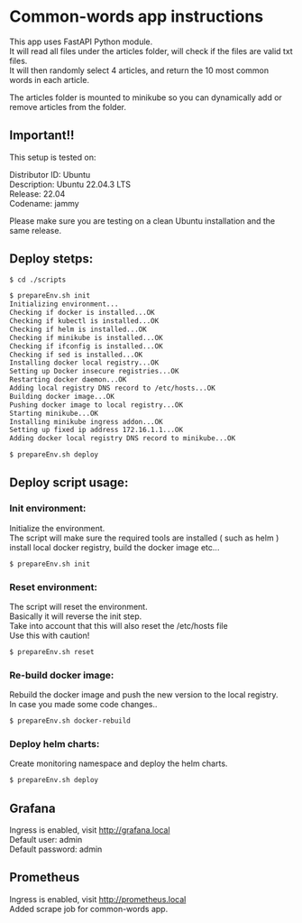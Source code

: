 # Common-words app instructions
This app uses FastAPI Python module.  
It will read all files under the articles folder,  will check if the files are valid txt files.  
It will then randomly select 4 articles, and return the 10 most common words in each article.  

The articles folder is mounted to minikube so you can dynamically add or remove articles from the folder.

## Important!!
This setup is tested on:  

Distributor ID:	Ubuntu  
Description:	Ubuntu 22.04.3 LTS  
Release:	22.04  
Codename:	jammy  

Please make sure you are testing on a clean Ubuntu installation and the same release.

## Deploy stetps:
```bash
$ cd ./scripts
```

```bash
$ prepareEnv.sh init
Initializing environment...
Checking if docker is installed...OK
Checking if kubectl is installed...OK
Checking if helm is installed...OK
Checking if minikube is installed...OK
Checking if ifconfig is installed...OK
Checking if sed is installed...OK
Installing docker local registry...OK
Setting up Docker insecure registries...OK
Restarting docker daemon...OK
Adding local registry DNS record to /etc/hosts...OK
Building docker image...OK
Pushing docker image to local registry...OK
Starting minikube...OK
Installing minikube ingress addon...OK
Setting up fixed ip address 172.16.1.1...OK
Adding docker local registry DNS record to minikube...OK
```  
```bash
$ prepareEnv.sh deploy
```
## Deploy script usage:


### Init environment:
Initialize the environment.  
The script will make sure the required tools are installed ( such as helm )  
install local docker registry, build the docker image etc...
```bash
$ prepareEnv.sh init
```

### Reset environment:
The script will reset the environment.  
Basically it will reverse the init step.  
Take into account that this will also reset the /etc/hosts file  
Use this with caution!
```bash
$ prepareEnv.sh reset
```

### Re-build docker image:
Rebuild the docker image and push the new version to the local registry.  
In case you made some code changes..
```bash
$ prepareEnv.sh docker-rebuild
```

### Deploy helm charts:
Create monitoring namespace and deploy the helm charts.
```bash
$ prepareEnv.sh deploy
```

## Grafana
Ingress is enabled, visit http://grafana.local  
Default user: admin  
Default password: admin  

## Prometheus
Ingress is enabled, visit http://prometheus.local  
Added scrape job for common-words app.  

